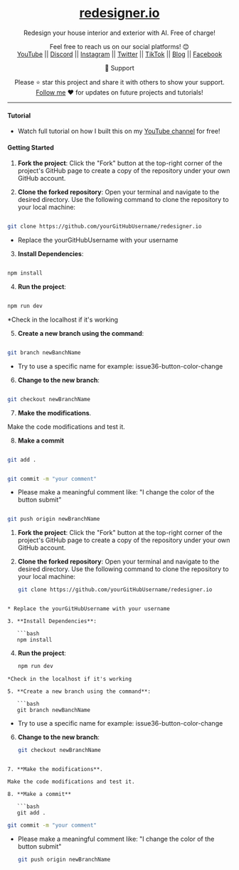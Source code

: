 <div align="center">
  
  <h1><a href="https://www.redesigner.io/">redesigner.io</a></h1>

Redesign your house interior and exterior with AI.
Free of charge!</span>

Feel free to reach us on our social platforms! 😊 <br />
<a href="https://www.youtube.com/@bgwebagency">YouTube</a> || <a href="https://discord.com/invite/62VR3MMCVm">Discord</a> || <a href="https://www.instagram.com/bgwebagency">Instagram</a> || <a href="https://www.twitter.com/kirankdash">Twitter</a> || <a href="https://www.tiktok.com/@bgwebagency">TikTok</a> || <a href="https://www.bgwebagency.in">Blog</a> || <a href="https://www.facebook.com/bgwebagency">Facebook</a>

🙏 Support

Please ⭐️ star this project and share it with others to show your support. [Follow me](https://github.com/kirandash) ❤️ for updates on future projects and tutorials!

---

</div>

#### Tutorial

- Watch full tutorial on how I built this on my [YouTube channel](https://youtu.be/4YXUGuo9OM4) for free!

#### Getting Started

  

1.  **Fork the project**: Click the "Fork" button at the top-right corner of the project's GitHub page to create a copy of the repository under your own GitHub account.

  

2.  **Clone the forked repository**: Open your terminal and navigate to the desired directory. Use the following command to clone the repository to your local machine:

  

```bash

git clone https://github.com/yourGitHubUsername/redesigner.io
```
  
  

* Replace the yourGitHubUsername with your username

  

3.  **Install Dependencies**:

  

```bash

npm install
```
  
  

4.  **Run the project**:

  

```bash

npm run dev
```
  

*Check in the localhost if it's working

  

5.  **Create a new branch using the command**:

  

```bash

git branch newBanchName
```
  

* Try to use a specific name for example: issue36-button-color-change

  

6.  **Change to the new branch**:

  

```bash

git checkout newBranchName
```
  
  

7.  **Make the modifications**.

  

Make the code modifications and test it.

  

8.  **Make a commit**

  

```bash

git add .

  ```

```bash

git commit -m "your comment"

  ```

* Please make a meaningful comment like: "I change the color of the button submit"

  

```bash

git push origin newBranchName
```

1. **Fork the project**: Click the "Fork" button at the top-right corner of the project's GitHub page to create a copy of the repository under your own GitHub account.

2. **Clone the forked repository**: Open your terminal and navigate to the desired directory. Use the following command to clone the repository to your local machine:

   ```bash
   git clone https://github.com/yourGitHubUsername/redesigner.io
```

* Replace the yourGitHubUsername with your username

3. **Install Dependencies**: 

   ```bash
   npm install
```

4. **Run the project**: 

   ```bash
   npm run dev
```
*Check in the localhost if it's working

5. **Create a new branch using the command**: 

   ```bash
   git branch newBanchName
```
* Try to use a specific name for example: issue36-button-color-change

6. **Change to the new branch**: 

   ```bash
   git checkout newBranchName
```

7. **Make the modifications**.

Make the code modifications and test it.

8. **Make a commit**

   ```bash
   git add .
```
   ```bash
   git commit -m "your comment"
```
* Please make a meaningful comment like: "I change the color of the button submit"

   ```bash
   git push origin newBranchName
```